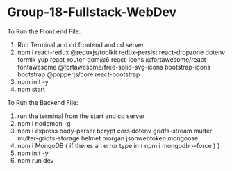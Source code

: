 # Group-18-Fullstack-WebDev

To Run the Front end File:
1. Run Terminal and cd frontend and cd server
2. npm i react-redux @reduxjs/toolkit redux-persist react-dropzone dotenv formik yup react-router-dom@6 react-icons @fortawesome/react-fontawesome @fortawesome/free-solid-svg-icons bootstrap-icons bootstrap @popperjs/core react-bootstrap
3. npm init -y
4. npm start


To Run the Backend File:
1. run the terminal from the start and cd server
2. npm i nodemon -g
3. npm i express body-parser bcrypt cors dotenv gridfs-stream multer multer-gridfs-storage helmet morgan jsonwebtoken mongoose
4. npm i MongoDB { if theres an error type in ( npm i mongodb --force ) }
5. npm init -y
6. npm run dev

